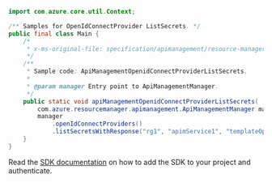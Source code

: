```java
import com.azure.core.util.Context;

/** Samples for OpenIdConnectProvider ListSecrets. */
public final class Main {
    /*
     * x-ms-original-file: specification/apimanagement/resource-manager/Microsoft.ApiManagement/stable/2021-08-01/examples/ApiManagementOpenidConnectProviderListSecrets.json
     */
    /**
     * Sample code: ApiManagementOpenidConnectProviderListSecrets.
     *
     * @param manager Entry point to ApiManagementManager.
     */
    public static void apiManagementOpenidConnectProviderListSecrets(
        com.azure.resourcemanager.apimanagement.ApiManagementManager manager) {
        manager
            .openIdConnectProviders()
            .listSecretsWithResponse("rg1", "apimService1", "templateOpenIdConnect2", Context.NONE);
    }
}
```

Read the [SDK documentation](https://github.com/Azure/azure-sdk-for-java/blob/azure-resourcemanager-apimanagement_1.0.0-beta.3/sdk/apimanagement/azure-resourcemanager-apimanagement/README.md) on how to add the SDK to your project and authenticate.
